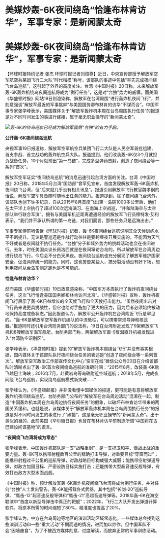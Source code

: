 # 美媒炒轰-6K夜间绕岛“恰逢布林肯访华”，军事专家：是新闻蒙太奇

# 美媒炒轰-6K夜间绕岛“恰逢布林肯访华”，军事专家：是新闻蒙太奇

【环球时报特约记者 张杰
环球时报记者刘煊尊】近日，中央宣传部授予解放军空军航空兵某团飞行二大队“时代楷模”称号，该部队的事迹中包括“率先完成夜间绕飞台岛巡航”，这引起了外界的高度关注。台湾《中国时报》20日称，未来解放军轰-6K轰炸机绕岛夜间巡航将成为“例行任务”，这是对“台独”势力的威慑。而美国《华盛顿时报》网站19日则渲染称，解放军在台湾周围“进行轰炸机夜间飞行”，并刻意强调“解放军最近的军事挑衅”与美国国务卿布林肯的访华“不谋而合”。中国军事专家张学峰表示，美国媒体关于“解放军轰炸机本周在台岛周围执行任务”的报道是对不同时间发生的事进行嫁接，属于毫无职业操守的“新闻蒙太奇”。

![](https://inews.gtimg.com/om_bt/OS0piSZM9l_b2CuqIZSmLv3EjX_a3D3CLzCLngHJ0bEiUAA/1000)_轰-6K的绕岛巡航已经成为解放军震慑“台独”的有力手段。_

**公开轰-6K夜间绕岛巡航**

央视军事19日报道称，解放军空军航空兵某团飞行二大队是人民空军首批组建、首支参战、首立战功的轰炸航空兵大队。报道提到，他们改装轰-6K仅3个月就担负战备任务，10个月就前出“第一岛链”，完成多型弹药首射，创造了夜间绕台等一系列“首次”。

解放军空军证实“夜间绕岛巡航”的消息迅速引起台湾方面的关注。台湾《中国时报》20日称，2018年5月台湾“国防部”曾罕见宣布，首度发现解放军轰-6K轰炸机夜间绕飞台湾，但“后来就几乎没有相关讯息”。报道引用解放军飞行教官魏孝纲的话说，解放军空军具备随时随地出任务的能力。报道提到，除了夜间绕飞台湾外，该部队也创下许多纪录，自从2015年8月首度飞出第一岛链1000多公里后，他们在太平洋上空执行了超过100次远海演习、在南海上空战巡，“并和陆海空与太空部队举行联合军演”。拥有与美国军机近距离遭遇经验的解放军飞行员穆特发·艾利表示，“我们并不承认所谓的第一岛链，对我们而言，那些任务只是远海出击。”

军事专家傅前哨告诉《环球时报》记者，轰-6K夜间绕台巡航说明其全天候训练水平不断提升。无论是警巡还是作战行动往往是要跨昼夜开展实施的，不能因为天气不好或者是夜间就不执行任务。“台独”分子和域外势力的挑衅活动也会在夜间进行。去年，时任美国众议长佩洛西就是在夜间窜访台岛的。所以解放军在台湾周边进行绕岛飞行，今后会不分白天黑夜。夜间绕台巡航也充分展现了解放军维护国家安全、促进两岸统一的能力。同时，这也警告某些人，搞分裂活动没有好下场，想利用夜间从台岛东侧逃跑也是不可能的。

**恰逢布林肯访华？**

然而美国《华盛顿时报》19日故意渲染称，“中国军方本周执行了轰炸机夜间绕台任务，这次飞行恰逢美国国务卿布林肯访问北京”。《华盛顿时报》宣称，轰炸机夜间飞行展示了轰-6K日益增长的全天候飞行和全天候打击能力。“虽然夜间出击对飞行员来说更具挑战性，但它也给对手施加了更大的压力，因为后者必须始终被动地保持高度戒备状态。”因此报道认为，解放军公开轰炸机在台湾附近飞行是罕见的。“轰-6K是解放军空军轰炸机编队的中流砥柱，可以携带常规导弹和核武器。”报道同时还引用台湾防务部门的说法称，19日在台湾附近发现了9架解放军飞机和8艘解放军海军舰艇。台防务部门称，两架解放军直-9反潜直升机被发现进入“台湾防空识别区”。

张学峰表示，《华盛顿时报》提到的“解放军轰炸机本周绕台飞行”并没有事实根据，国内媒体关于该部队执行夜间绕台任务的表述是“创造了夜间绕台等一系列首次”。解放军空军政治工作部宣传文化中心“空军在线”微信公众号20日在介绍该部队时清晰点出了轰-6K首次夜间绕岛巡航的准确时间：“2015年8月，改装轰-6K后飞越巴士海峡；2016年7月，赴黄岩岛等岛礁附近空域巡航；2018年5月，完成夜间绕飞台岛巡航，实现绕岛巡航模式新突破……”

张学峰认为，《华盛顿邮报》并非没看懂中国媒体的报道，更可能是有意将解放军轰炸机夜间绕岛巡航、台防务部门公布的“解放军在台岛周边活动”混淆在一起，制造“中国轰炸机本周在台岛周边执行夜间任务”的假象，以破坏布林肯访华带来的两国关系缓和。也就是说，该媒体关于“解放军轰炸机本周在台岛周围执行任务”的报道是对不同时间发生的事进行了“嫁接”，这是毫无职业操守的“新闻蒙太奇”。出于类似的目的，此前美国《华尔街日报》也曾在布林肯访华前制造所谓“中国将在古巴建设间谍基地”的谎言。

**“夜间绕飞台湾将成为常态”**

张学峰表示，中国轰炸机部队是一支“战略重剑”，是一支捍卫和平、慑战止战的重要力量。轰-6K可以携带射程数百公里的精确打击导弹，对重要目标“穿窗而过”；能携带射程过千公里的巡航导弹，对敌战略目标构成强大威慑；能携带空射弹道导弹，对敌方加固目标、严密设防目标实施打击；还能携带大型超音速反舰导弹，有效打击敌方大型水面战舰。

《中国时报》称，预计解放军轰-6K轰炸机夜间绕飞台湾将成为例行任务，并对任何“台独”人士发出警告。轰-6K能搭载各式武器，其中包括“长剑-20”巡航导弹、“鹰击-12”超音速反舰导弹和“鹰击-21”高超音速导弹等。2018年轰-6K在海空联演中“首度以新型导弹击中真正的靶舰”；2022年，飞行二大队开发出弹道计算软件，将原本所需的时间缩短了80%，精准度也提高了20%。

张学峰认为，中方在台岛周边等地区的演训活动区域常态化，一些媒体总会找到这些演训活动和一些“重大活动”不期而遇的情况，进而加以炒作。但中国军队不会“因噎废食”，为了不被西方媒体刻意、过度解读，而放弃正常的军事训练活动。

